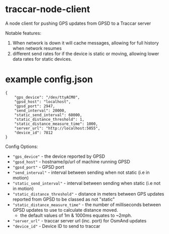 # traccar-node-client
A node client for pushing GPS updates from GPSD to a Traccar server

Notable features:
1. When network is down it will cache messages, allowing for full history when network resumes
2. different send rates for if the device is static or moving, allowing lower data rates for static devices.

# example config.json

    {
        "gps_device": "/dev/ttyACM0",
        "gpsd_host": "localhost",
        "gpsd_port": 2947,
        "send_interval": 20000,
        "static_send_interval": 60000,
        "static_distance_threshold": 1,
        "static_distance_measure_time": 1000,
        "server_url": "http://localhost:5055",
        "device_id": 7812
    }

Config Options:
- `"gps_device"` - the device reported by GPSD
- `"gpsd_host"` - hostname/ip/url of machine running GPSD
- `"gpsd_port"` - GPSD port
- `"send_interval"` - interval between sending when not static (i.e in motion)
- `"static_send_interval"` - interval between sending when static (i.e not in motion)
- `"static_distance_threshold"` - distance in meters between GPS updates reported from GPSD to be classed as not "static"
- `"static_distance_measure_time"` - the number of milliseconds between GPSD updates to use to calculate distance moved.
    - the default values of 1m & 1000ms equates to ~2mph.
- `"server_url"` - traccar server url (inc. port) for OsmAnd updates
- `"device_id"` - Device ID to send to traccar

